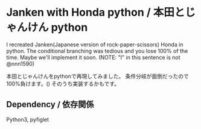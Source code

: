 # Janken with Honda python / 本田とじゃんけん python

I recreated Janken(Japanese version of rock-paper-scissors) Honda in python.
The conditional branching was tedious and you lose 100% of the time.
Maybe we'll implement it soon.
(NOTE: "I" in this sentence is not @nnn1590)

本田とじゃんけんをpythonで再現してみました。
条件分岐が面倒だったので100%負けます。()
そのうち実装するかもです。

## Dependency / 依存関係
Python3, pyfiglet
